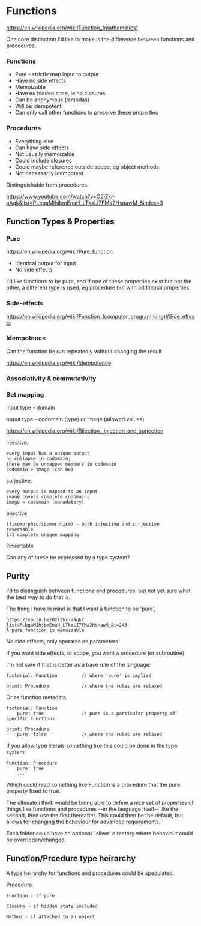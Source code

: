 Functions
=========

https://en.wikipedia.org/wiki/Function_(mathematics)


One core distinction I'd like to make is the difference between functions and procedures.

### Functions

* Pure - strictly map input to output
* Have no side effects
* Memoizable
* Have no hidden state, ie no closures
* Can be anonymous (lambdas)
* Will be idempotent
* Can only call other functions to preserve these properties


### Procedures

* Everything else
* Can have side effects
* Not usually memoizable
* Could include closures
* Could maybe reference outside scope, eg object methods
* Not necessarily idempotent

Distinguishable from procedures


https://www.youtube.com/watch?v=O2lZkr-aAqk&list=PLbgaMIhjbmEnaH_LTkxLI7FMa2HsnawM_&index=3





Function Types & Properties
---------------------------

### Pure

https://en.wikipedia.org/wiki/Pure_function
* Identical output for input
* No side effects

I'd like functions to be pure, and if one of these properties exist but not the other, a different type is used, eg procedure but with additional properties.



### Side-effects
https://en.wikipedia.org/wiki/Function_(computer_programming)#Side_effects


### Idempotence

Can the function be run repeatedly without changing the result

https://en.wikipedia.org/wiki/Idempotence



### Associativity & commutativity


### Set mapping

input type - domain

ouput type - codomain (type) or image (allowed values)

https://en.wikipedia.org/wiki/Bijection,_injection_and_surjection


injective:

	every input has a unique output
	no collapse in codomain;
	there may be unmapped members in codomain
	codomain > image (can be)

surjective:

	every output is mapped to an input
	image covers complete codomain;
	image = codomain (manadatory)

bijective

	(?isomorphic/isomorphism) - both injective and surjective
	reversable
	1:1 complete unique mapping



?invertable

Can any of these be expressed by a type system?



Purity
------

I'd to distinguish between functions and procedures, but not yet sure what the best way to do that is.



The thing i have in mind is that I want a function to be 'pure',

	https://youtu.be/O2lZkr-aAqk?list=PLbgaMIhjbmEnaH_LTkxLI7FMa2HsnawM_&t=243
	A pure function is memoizable



No side effects, only operates on parameters.

If you want side effects, or scope, you want a procedure (or subroutine).


I'm not sure if that is better as a base rule of the language:

	factorial: Function			// where 'pure' is implied

	print: Procedure			// where the rules are relaxed


Or as function metadata:

	factorial: Function
		pure: true				// pure is a particular property of specific functions

	print: Procedure
		pure: false				// where the rules are relaxed


If you allow type literals something like this could be done in the type system:

	Function: Procedure
		pure: true
		...

Which could read something like Function is a procedure that the pure property fixed to true.



The ultimate i think would be being able to define a nice set of properties of things like functions and procedures --in the language itself-- like the second, then use the first thereafter.
This could then be the default, but allows for changing the behaviour for advanced requirements.

Each folder could have an optional '.silver' directory where behaviour could be overridden/changed.




Function/Prcedure type heirarchy
--------------------------------

A type heirarchy for functions and procedures could be speculated.


Procedure

	Function - if pure

	Closure - if hidden state included

	Method - if attached to an object








